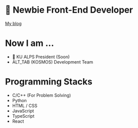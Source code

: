 # 🌱 Newbie Front-End Developer

[My blog](https://hyperflow.dev)

# Now I am ...
- 🤔 KU ALPS President (Soon)
- ALT_TAB (KOSMOS) Development Team

# Programming Stacks
- C/C++ (For Problem Solving)
- Python
- HTML / CSS
- JavaScript
- TypeScript
- React
